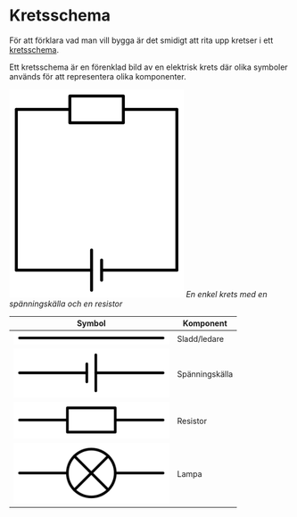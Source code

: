 <style>
table img{
    width: 20em;
}
</style>

# Kretsschema

För att förklara vad man vill bygga är det smidigt att rita upp kretser i ett <u>kretsschema</u>.

Ett kretsschema är en förenklad bild av en elektrisk krets där olika symboler används för att representera olika komponenter. 

![Exempel på kretsschema](kretsschema.svg)
*En enkel krets med en spänningskälla och en resistor*


| Symbol                       | Komponent      |
| ---------------------------- | -------------- |
| ![Sladd/ledare](sladd.svg)   | Sladd/ledare   |
| ![Spänningskälla](skall.svg) | Spänningskälla |
| ![Resistor](resistor.svg)    | Resistor       |
| ![Lampa](lampa.svg)          | Lampa          |
